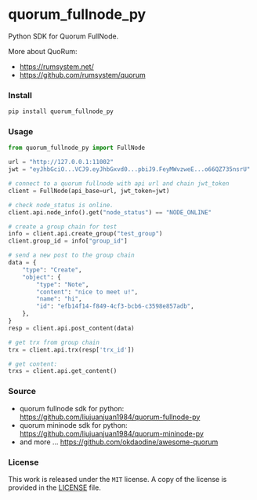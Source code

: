 # quorum_fullnode_py

Python SDK for Quorum FullNode.

More about QuoRum:

- https://rumsystem.net/
- https://github.com/rumsystem/quorum

### Install

```sh
pip install quorum_fullnode_py
```

### Usage

```python
from quorum_fullnode_py import FullNode

url = "http://127.0.0.1:11002"
jwt = "eyJhbGciO...VCJ9.eyJhbGxvd0...pbiJ9.FeyMWvzweE...o66QZ735nsrU"

# connect to a quorum fullnode with api url and chain jwt_token
client = FullNode(api_base=url, jwt_token=jwt)

# check node_status is online.
client.api.node_info().get("node_status") == "NODE_ONLINE"

# create a group chain for test
info = client.api.create_group("test_group")
client.group_id = info["group_id"]

# send a new post to the group chain
data = {
    "type": "Create",
    "object": {
        "type": "Note",
        "content": "nice to meet u!",
        "name": "hi",
        "id": "efb14f14-f849-4cf3-bcb6-c3598e857adb",
    },
}
resp = client.api.post_content(data)

# get trx from group chain
trx = client.api.trx(resp['trx_id'])

# get content:
trxs = client.api.get_content()

```

### Source

- quorum fullnode sdk for python: https://github.com/liujuanjuan1984/quorum-fullnode-py 
- quorum mininode sdk for python: https://github.com/liujuanjuan1984/quorum-mininode-py 
- and more ...  https://github.com/okdaodine/awesome-quorum

### License

This work is released under the `MIT` license. A copy of the license is provided in the [LICENSE](https://github.com/liujuanjuan1984/quorum_fullnode_py/blob/master/LICENSE) file.

